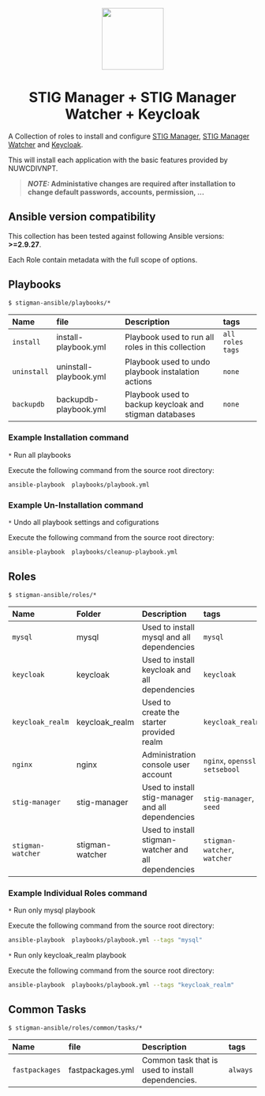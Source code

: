 <p align="center">
  <img width="125" src="https://github.pw.utc.com/Government-Security-Compliance/stigman-ansible/blob/main/ansible.png">
</p>
<h1 align="center">STIG Manager +  STIG Manager Watcher + Keycloak  </h1>

<!--start description -->
A Collection of roles to install and configure  [STIG Manager](https://github.com/nuwcdivnpt/stig-manager), [STIG Manager Watcher](https://github.com/nuwcdivnpt/stigman-watcher/) and [Keycloak](https://www.keycloak.org/).

This will install each application with the basic features provided by NUWCDIVNPT. 

> **_NOTE:_  Administative changes are required after installation to change default passwords, accounts, permission, ...**
<!--end description -->

<!--start requires_ansible-->
## Ansible version compatibility

This collection has been tested against following Ansible versions: **>=2.9.27**.

Each Role contain metadata with the full scope of options.
<!--end requires_ansible-->

Playbooks
------------
`$ stigman-ansible/playbooks/*`


| Name     | file        | Description | tags    |
|:---------|:------------|:------------|:--------|
|`install`| install-playbook.yml |  Playbook used to run all roles in this collection  | `all roles tags` |
|`uninstall`| uninstall-playbook.yml | Playbook used to undo playbook instalation actions | `none` |
|`backupdb`| backupdb-playbook.yml | Playbook used to backup keycloak and stigman databases | `none` |



### Example Installation command

`*` Run all playbooks

Execute the following command from the source root directory:

```bash
ansible-playbook  playbooks/playbook.yml
```

### Example Un-Installation command

`*` Undo all playbook settings and cofigurations

Execute the following command from the source root directory:

```bash
ansible-playbook  playbooks/cleanup-playbook.yml
```

Roles
------------
`$ stigman-ansible/roles/*`

| Name | Folder | Description | tags |
|:---------|:---------|:------------|:--------|
|`mysql`| mysql | Used to install mysql and all dependencies | `mysql` |
|`keycloak`| keycloak | Used to install keycloak and all dependencies | `keycloak` |
|`keycloak_realm`| keycloak_realm | Used to create the starter provided realm | `keycloak_realm` |
|`nginx`| nginx | Administration console user account | `nginx`, `openssl`, `setsebool` |
|`stig-manager`| stig-manager |  Used to install stig-manager and all dependencies | `stig-manager`, `seed` |
|`stigman-watcher`| stigman-watcher | Used to install stigman-watcher and all dependencies | `stigman-watcher`, `watcher` |


### Example Individual Roles command

`*` Run only mysql playbook

Execute the following command from the source root directory:
```bash
ansible-playbook  playbooks/playbook.yml --tags "mysql"
```

`*` Run only keycloak_realm playbook

Execute the following command from the source root directory:
```bash
ansible-playbook  playbooks/playbook.yml --tags "keycloak_realm"
```

Common Tasks
------------
`$ stigman-ansible/roles/common/tasks/*`

| Name     | file        | Description | tags    |
|:---------|:------------|:------------|:--------|
|`fastpackages`| fastpackages.yml | Common task that is used to install dependencies.  | `always` |



